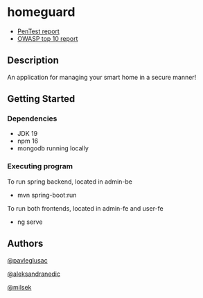 # homeguard

* [PenTest report](https://docs.google.com/document/d/1DK5KezxZ0K8Rzxh_4blLa9K2Pg5A93IIVSchPc-hx7o/edit#heading=h.7ztqtnjwbbw)
* [OWASP top 10 report](https://docs.google.com/document/d/1SuS7Ps28XFEPKcMNMYGovJvD3enSgfRQh8ohthhtDQo/edit#heading=h.7ztqtnjwbbw)

## Description

An application for managing your smart home in a secure manner!

## Getting Started

### Dependencies

* JDK 19
* npm 16
* mongodb running locally

### Executing program

To run spring backend, located in admin-be
* mvn spring-boot:run

To run both frontends, located in admin-fe and user-fe
* ng serve

## Authors


[@pavleglusac](https://github.com/pavleglusac)

[@aleksandranedic](https://github.com/aleksandranedic)

[@milsek](https://github.com/milsek)

